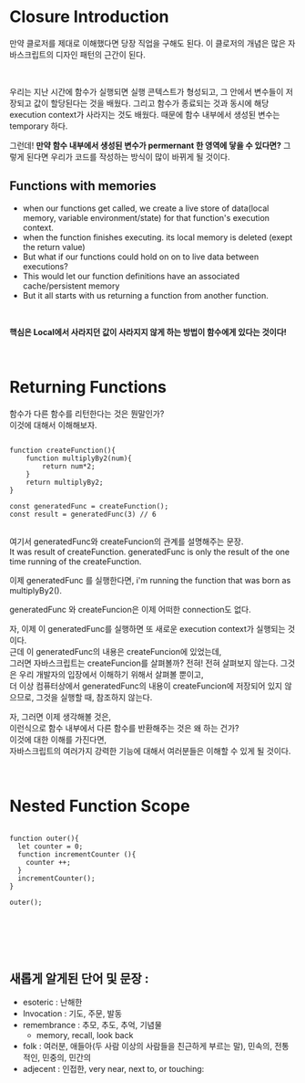 # Closure Introduction

만약 클로저를 제대로 이해했다면 당장 직업을 구해도 된다.
이 클로저의 개념은 많은 자바스크립트의 디자인 패턴의 근간이 된다.

<br>

우리는 지난 시간에 함수가 실행되면 실행 콘텍스트가 형성되고,
그 안에서 변수들이 저장되고 값이 할당된다는 것을 배웠다.
그리고 함수가 종료되는 것과 동시에 해당 execution context가 사라지는 것도 배웠다.
때문에 함수 내부에서 생성된 변수는 temporary 하다.

그런데!
**만약 함수 내부에서 생성된 변수가 permernant 한 영역에 닿을 수 있다면?**
그렇게 된다면 우리가 코드를 작성하는 방식이 많이 바뀌게 될 것이다.

## Functions with memories

- when our functions get called, we create a live store of data(local memory, variable environment/state) for that function's execution context.
- when the function finishes executing. its local memory is deleted (exept the return value)
- But what if our functions could hold on on to live data between executions?
- This would let our function definitions have an associated cache/persistent memory
- But it all starts with us returning a function from another function.

<br>

**핵심은 Local에서 사라지던 값이 사라지지 않게 하는 방법이 함수에게 있다는 것이다!**

<br>

# Returning Functions

함수가 다른 함수를 리턴한다는 것은 뭔말인가?  
이것에 대해서 이해해보자.

<pre>
<code>
function createFunction(){
    function multiplyBy2(num){
        return num*2;
    }
    return multiplyBy2;
}

const generatedFunc = createFunction();
const result = generatedFunc(3) // 6
</code>
</pre>

여기서 generatedFunc와 createFuncion의 관계를 설명해주는 문장.  
It was result of createFunction.
generatedFunc is only the result of the one time running of the createFunction.

이제 generatedFunc 를 실행한다면,
i'm running the function that was born as multiplyBy2().

generatedFunc 와 createFuncion은 이제 어떠한 connection도 없다.

자, 이제 이 generatedFunc를 실행하면 또 새로운 execution context가 실행되는 것이다.  
근데 이 generatedFunc의 내용은 createFuncion에 있었는데,  
그러면 자바스크립트는 createFuncion를 살펴볼까?
전혀! 전혀 살펴보지 않는다. 그것은 우리 개발자의 입장에서 이해하기 위해서 살펴볼 뿐이고,  
더 이상 컴퓨터상에서 generatedFunc의 내용이 createFuncion에 저장되어 있지 않으므로, 그것을 실행할 때, 참조하지 않는다.

자, 그러면 이제 생각해볼 것은,  
이런식으로 함수 내부에서 다른 함수를 반환해주는 것은 왜 하는 건가?  
이것에 대한 이해를 가진다면,  
자바스크립트의 여러가지 강력한 기능에 대해서 여러분들은 이해할 수 있게 될 것이다.

<br>

# Nested Function Scope

<pre>
<code>
function outer(){
  let counter = 0;
  function incrementCounter (){
    counter ++;
  }
  incrementCounter();
}

outer();
</code>
</pre>

<br>
<br>
<br>

## 새롭게 알게된 단어 및 문장 :

- esoteric : 난해한
- Invocation : 기도, 주문, 발동
- remembrance : 추모, 추도, 추억, 기념물
  - memory, recall, look back
- folk : 여러분, 애들아(두 사람 이상의 사람들을 친근하게 부르는 말), 민속의, 전통적인, 민중의, 민간의
- adjecent : 인접한, very near, next to, or touching:
